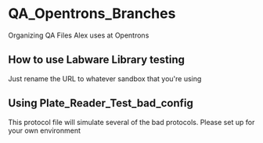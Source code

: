 # QA_Opentrons_Branches
Organizing QA Files Alex uses at Opentrons 
## How to use Labware Library testing
Just rename the URL to whatever sandbox that you're using
## Using Plate_Reader_Test_bad_config
This protocol file will simulate several of the bad protocols. Please set up for your own environment 
